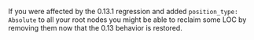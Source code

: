 
If you were affected by the 0.13.1 regression and added `position_type: Absolute` to all your root nodes you might be able to reclaim some LOC by removing them now that the 0.13 behavior is restored.
